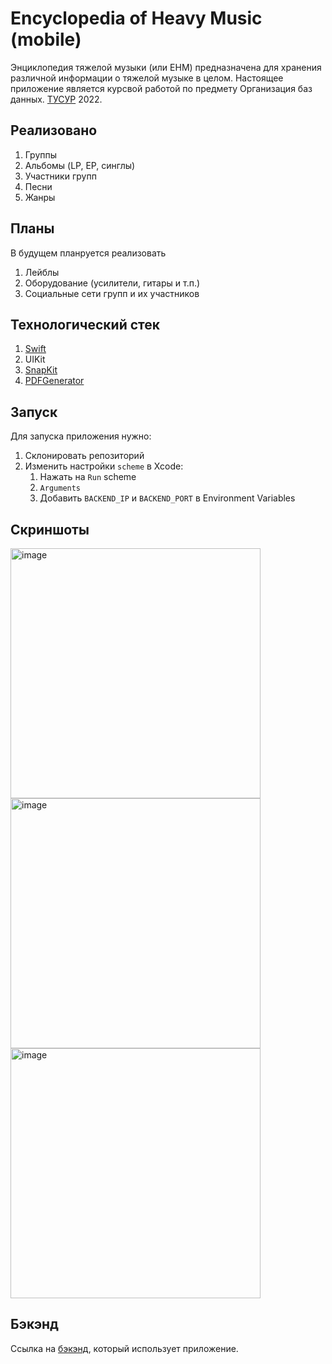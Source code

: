 # Encyclopedia of Heavy Music (mobile)

Энциклопедия тяжелой музыки (или EHM) предназначена для хранения различной информации о тяжелой музыке в целом.
Настоящее приложение является курсвой работой по предмету Организация баз данных. [ТУСУР](https://tusur.ru/ru) 2022.

## Реализовано
1. Группы
2. Альбомы (LP, EP, синглы)
3. Участники групп
4. Песни
5. Жанры

## Планы
В будущем планруется реализовать
1. Лейблы
2. Оборудование (усилители, гитары и т.п.)
3. Социальные сети групп и их участников

## Технологический стек
1. [Swift](https://www.swift.org)
2. UIKit
3. [SnapKit](https://github.com/SnapKit/SnapKit)
4. [PDFGenerator](https://github.com/sgr-ksmt/PDFGenerator)

## Запуск
Для запуска приложения нужно:
1. Склонировать репозиторий
2. Изменить настройки `scheme` в Xcode:
    1. Нажать на `Run` scheme
    2. `Arguments`
    3.  Добавить `BACKEND_IP` и `BACKEND_PORT` в Environment Variables

## Скриншоты
<img width="400" alt="image" src="https://user-images.githubusercontent.com/51797416/224544459-30d7447d-f4e5-44c0-a00f-63eb593e4c8b.png">
<img width="400" alt="image" src="https://user-images.githubusercontent.com/51797416/224544470-15269576-f083-467c-8ced-5c7488f45598.png">
<img width="400" alt="image" src="https://user-images.githubusercontent.com/51797416/224544482-f20e3539-05bb-450b-826e-95b2cb70f861.png">

## Бэкэнд
Ссылка на [бэкэнд](https://github.com/SASHKEVICH/course-project-db-back), который использует приложение.
